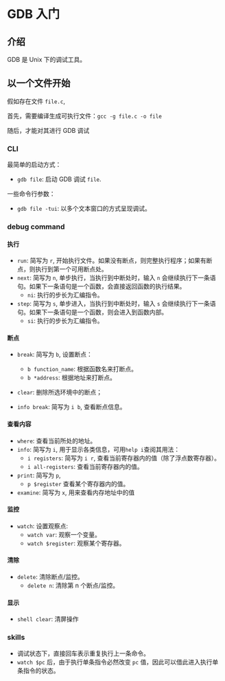 # GDB 入门

## 介绍

GDB 是 Unix 下的调试工具。

## 以一个文件开始

假如存在文件 `file.c`,

首先，需要编译生成可执行文件：`gcc -g file.c -o file`

随后，才能对其进行 GDB 调试

### CLI

最简单的启动方式：

- `gdb file`: 启动 GDB 调试 `file`.

一些命令行参数：

- `gdb file -tui`: 以多个文本窗口的方式呈现调试。

### debug command

#### 执行

- `run`: 简写为 `r`, 开始执行文件。如果没有断点，则完整执行程序；如果有断点，则执行到第一个可用断点处。
- `next`: 简写为 `n`, 单步执行，当执行到中断处时，输入 `n` 会继续执行下一条语句。如果下一条语句是一个函数，会直接返回函数的执行结果。
  - `ni`: 执行的步长为汇编指令。
- `step`: 简写为 `s`, 单步进入，当执行到中断处时，输入 `s` 会继续执行下一条语句。如果下一条语句是一个函数，则会进入到函数内部。
  - `si`: 执行的步长为汇编指令。

#### 断点

- `break`: 简写为 `b`, 设置断点：
  - `b function_name`: 根据函数名来打断点。
  - `b *address`: 根据地址来打断点。

- `clear`: 删除所选环境中的断点；
- `info break`: 简写为 `i b`, 查看断点信息。

#### 查看内容

- `where`: 查看当前所处的地址。
- `info`: 简写为 `i`, 用于显示各类信息，可用`help i`查阅其用法：
  - `i registers`: 简写为 `i r`, 查看当前寄存器内的值（除了浮点数寄存器）。
  - `i all-registers`: 查看当前寄存器内的值。
- `print`: 简写为 `p`,
  - `p $register` 查看某个寄存器内的值。
- `examine`: 简写为 `x`, 用来查看内存地址中的值

#### 监控

- `watch`: 设置观察点:
  - `watch var`: 观察一个变量。
  - `watch $register`: 观察某个寄存器。

#### 清除

- `delete`: 清除断点/监控。
  - `delete n`: 清除第 n 个断点/监控。

#### 显示

- `shell clear`: 清屏操作

### skills

- 调试状态下，直接回车表示重复执行上一条命令。
- `watch $pc` 后，由于执行单条指令必然改变 `pc` 值，因此可以借此进入执行单条指令的状态。
